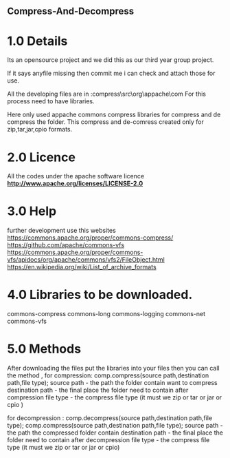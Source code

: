 ## Compress-And-Decompress
# 1.0 Details
Its an opensource project and we did this as our third year group project.

If it says anyfile missing then commit me i can check and attach those for use.

All the developing files are in :compress\src\org\appache\com
For this process need to have libraries.

Here only used appache commons compress libraries for compress and de compress the folder.
This compress and de-comress created only for zip,tar,jar,cpio formats.

# 2.0 Licence
All the codes under the apache software licence
 **http://www.apache.org/licenses/LICENSE-2.0**
 
 # 3.0 Help
 further development use this websites 
 https://commons.apache.org/proper/commons-compress/
 https://github.com/apache/commons-vfs
 https://commons.apache.org/proper/commons-vfs/apidocs/org/apache/commons/vfs2/FileObject.html
 https://en.wikipedia.org/wiki/List_of_archive_formats
 
 # 4.0 Libraries to be downloaded.
commons-compress
commons-long
commons-logging
commons-net
commons-vfs

# 5.0 Methods
After downloading the files put the libraries into your files
then you can call the method ,
for compression:
comp.compress(source path,destination path,file type);
source path - the path the folder contain want to compress
destination path - the final place the folder need to contain after compression
file type - the compress file type (it must we zip or tar or jar or cpio )  

for decompression :
comp.decompress(source path,destination path,file type);
comp.compress(source path,destination path,file type);
source path - the path the compressed folder contain
destination path - the final place the folder need to contain after decompression
file type - the compress file type (it must we zip or tar or jar or cpio)

